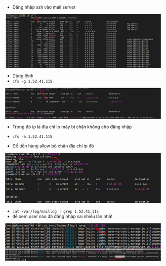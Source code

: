 - Đăng nhập ssh vào mail server

<img src="img/ma1.png">

- Dùng lệnh 
- `cfs -g 1.52.41.115`
<img src="img/ma2.png">

- Trong đó ip là địa chỉ ip máy bị chặn không cho đăng nhập



- `cfs -a 1.52.41.115`
- Để tiến hàng allow bỏ chặn địa chỉ ip đó 
<img src="img/ma3.png">

- `cat /var/log/maillog | grep 1.52.41.115`
-  để xem user nào đã đăng nhập sai nhiều lần nhất
<img src="img/ma4.png">
<img src="img/ma5.png">



